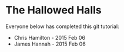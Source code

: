 The Hallowed Halls
==================

Everyone below has completed this git tutorial:

* Chris Hamilton - 2015 Feb 06
* James Hannah - 2015 Feb 06
